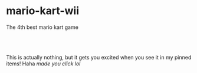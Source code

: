 # mario-kart-wii
The 4th best mario kart game
<br>
<br>
<br>
<br>


This is actually nothing, but it gets you excited when you see it in my pinned items! Haha *made you click lol*
